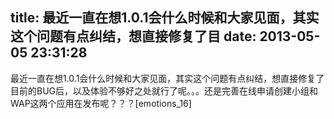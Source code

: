 title: 最近一直在想1.0.1会什么时候和大家见面，其实这个问题有点纠结，想直接修复了目
date: 2013-05-05 23:31:28
---

最近一直在想1.0.1会什么时候和大家见面，其实这个问题有点纠结，想直接修复了目前的BUG后，以及体验不够好之处就行了呢。。。还是完善在线申请创建小组和WAP这两个应用在发布呢？？？[emotions_16]